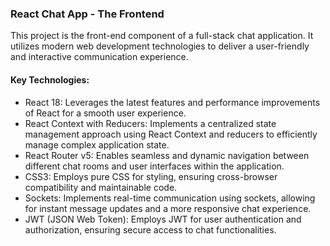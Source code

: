 ### React Chat App - The Frontend

This project is the front-end component of a full-stack chat application. It utilizes modern web development technologies to deliver a user-friendly and interactive communication experience.

#### Key Technologies:

- React 18: Leverages the latest features and performance improvements of React for a smooth user experience.
- React Context with Reducers: Implements a centralized state management approach using React Context and reducers to efficiently manage complex application state.
- React Router v5: Enables seamless and dynamic navigation between different chat rooms and user interfaces within the application.
- CSS3: Employs pure CSS for styling, ensuring cross-browser compatibility and maintainable code.
- Sockets: Implements real-time communication using sockets, allowing for instant message updates and a more responsive chat experience.
- JWT (JSON Web Token): Employs JWT for user authentication and authorization, ensuring secure access to chat functionalities.
